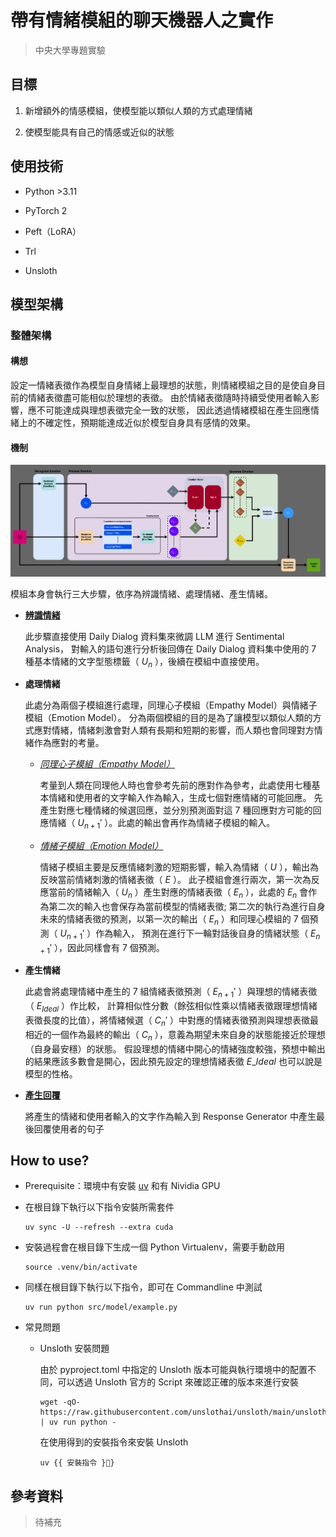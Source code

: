 # 帶有情緒模組的聊天機器人之實作

> 中央大學專題實驗

## 目標

1. 新增額外的情感模組，使模型能以類似人類的方式處理情緒

2. 使模型能具有自己的情感或近似的狀態

## 使用技術

- Python >3.11

- PyTorch 2

- Peft（LoRA）

- Trl

- Unsloth

## 模型架構

### 整體架構

#### 構想

設定一情緒表徵作為模型自身情緒上最理想的狀態，則情緒模組之目的是使自身目前的情緒表徵盡可能相似於理想的表徵。
由於情緒表徵隨時持續受使用者輸入影響，應不可能達成與理想表徵完全一致的狀態，
因此透過情緒模組在產生回應情緒上的不確定性，預期能達成近似於模型自身具有感情的效果。

#### 機制

![Model Architecture](Model_Architecture.png)

模組本身會執行三大步驟，依序為辨識情緒、處理情緒、產生情緒。

- [**辨識情緒**](src/model/docs/README_SA.md)

  此步驟直接使用 Daily Dialog 資料集來微調 LLM 進行 Sentimental Analysis，
  對輸入的語句進行分析後回傳在 Daily Dialog 資料集中使用的 7 種基本情緒的文字型態標籤（ $U_n$ ），後續在模組中直接使用。

- **處理情緒**<br>

  此處分為兩個子模組進行處理，同理心子模組（Empathy Model）與情緒子模組（Emotion Model）。
  分為兩個模組的目的是為了讓模型以類似人類的方式應對情緒，情緒刺激會對人類有長期和短期的影響，而人類也會同理對方情緒作為應對的考量。

  - [_同理心子模組（Empathy Model）_](src/model/docs/README_EP.md)

    考量到人類在同理他人時也會參考先前的應對作為參考，此處使用七種基本情緒和使用者的文字輸入作為輸入，生成七個對應情緒的可能回應。
    先產生對應七種情緒的候選回應，並分別預測面對這 7 種回應對方可能的回應情緒（ $U_{n+1}'$ ）。此處的輸出會再作為情緒子模組的輸入。

  - [_情緒子模組（Emotion Model）_](src/model/docs/README_EM.md)

    情緒子模組主要是反應情緒刺激的短期影響，輸入為情緒（ $U$ ），輸出為反映當前情緒刺激的情緒表徵（ $E$ ）。
    此子模組會進行兩次，第一次為反應當前的情緒輸入（ $U_n$ ）產生對應的情緒表徵（ $E_n$ ），此處的 $E_n$ 會作為第二次的輸入也會保存為當前模型的情緒表徵;
    第二次的執行為進行自身未來的情緒表徵的預測，以第一次的輸出（ $E_n$ ）和同理心模組的 7 個預測（ $U_{n+1}'$ ）作為輸入，
    預測在進行下一輪對話後自身的情緒狀態（ $E_{n+1}'$ ），因此同樣會有 7 個預測。

- **產生情緒**

  此處會將處理情緒中產生的 7 組情緒表徵預測（ $E_{n+1}'$ ）與理想的情緒表徵（ $E_{Ideal}$ ）作比較，
  計算相似性分數（餘弦相似性乘以情緒表徵跟理想情緒表徵長度的比值），將情緒候選（ $C_n'$ ）中對應的情緒表徵預測與理想表徵最相近的一個作為最終的輸出（ $C_n$ ），意義為期望未來自身的狀態能接近於理想（自身最安穩）的狀態。
  假設理想的情緒中開心的情緒強度較強，預想中輸出的結果應該多數會是開心，因此預先設定的理想情緒表徵 $E\_{Ideal}$ 也可以說是模型的性格。

- [**產生回覆**](src/model/docs/README_RG.md)

  將產生的情緒和使用者輸入的文字作為輸入到 Response Generator 中產生最後回覆使用者的句子

## How to use?

- Prerequisite：環境中有安裝 [uv](https://astral.sh/blog/uv) 和有 Nividia GPU

- 在根目錄下執行以下指令安裝所需套件

  ```shell
  uv sync -U --refresh --extra cuda
  ```

- 安裝過程會在根目錄下生成一個 Python Virtualenv，需要手動啟用

  ```shell
  source .venv/bin/activate
  ```

- 同樣在根目錄下執行以下指令，即可在 Commandline 中測試

  ```shell
  uv run python src/model/example.py
  ```

- 常見問題

  - Unsloth 安裝問題

    由於 pyproject.toml 中指定的 Unsloth 版本可能與執行環境中的配置不同，可以透過 Unsloth 官方的 Script 來確認正確的版本來進行安裝

    ```shell
    wget -qO- https://raw.githubusercontent.com/unslothai/unsloth/main/unsloth/_auto_install.py | uv run python -
    ```

    在使用得到的安裝指令來安裝 Unsloth

    ```shell
    uv {{ 安裝指令 }}
    ```

## 參考資料

> 待補充
